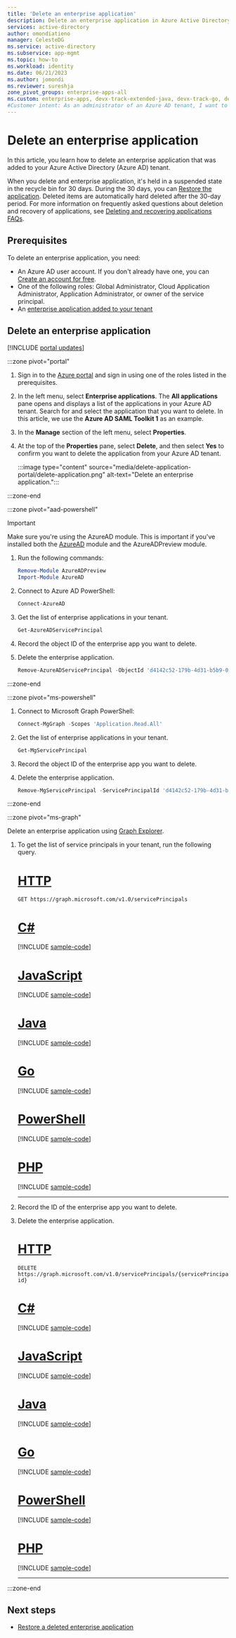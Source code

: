 ```yaml
---
title: 'Delete an enterprise application'
description: Delete an enterprise application in Azure Active Directory.
services: active-directory
author: omondiatieno
manager: CelesteDG
ms.service: active-directory
ms.subservice: app-mgmt
ms.topic: how-to
ms.workload: identity
ms.date: 06/21/2023
ms.author: jomondi
ms.reviewer: sureshja
zone_pivot_groups: enterprise-apps-all
ms.custom: enterprise-apps, devx-track-extended-java, devx-track-go, devx-track-js, has-azure-ad-ps-ref
#Customer intent: As an administrator of an Azure AD tenant, I want to delete an enterprise application.
---
```


# Delete an enterprise application

In this article, you learn how to delete an enterprise application that was added to your Azure Active Directory (Azure AD) tenant. 

When you delete and enterprise application, it's held in a suspended state in the recycle bin for 30 days. During the 30 days, you can [Restore the application](restore-application.md). Deleted items are automatically hard deleted after the 30-day period. For more information on frequently asked questions about deletion and recovery of applications, see [Deleting and recovering applications FAQs](delete-recover-faq.yml).


## Prerequisites

To delete an enterprise application, you need:

- An Azure AD user account. If you don't already have one, you can [Create an account for free](https://azure.microsoft.com/free/?WT.mc_id=A261C142F).
- One of the following roles: Global Administrator, Cloud Application Administrator, Application Administrator, or owner of the service principal.
- An [enterprise application added to your tenant](add-application-portal.md)

## Delete an enterprise application

[!INCLUDE [portal updates](~/articles/active-directory/includes/portal-update.md)]

:::zone pivot="portal"

1. Sign in to the [Azure portal](https://portal.azure.com) and sign in using one of the roles listed in the prerequisites.
1. In the left menu, select **Enterprise applications**. The **All applications** pane opens and displays a list of the applications in your Azure AD tenant. Search for and select the application that you want to delete. In this article, we use the **Azure AD SAML Toolkit 1** as an example.
1. In the **Manage** section of the left menu, select **Properties**.
1. At the top of the **Properties** pane, select **Delete**, and then select **Yes** to confirm you want to delete the application from your Azure AD tenant.

    :::image type="content" source="media/delete-application-portal/delete-application.png" alt-text="Delete an enterprise application.":::

:::zone-end

:::zone pivot="aad-powershell"

> [!IMPORTANT]
> Make sure you're using the AzureAD module. This is important if you've installed both the [AzureAD](/powershell/module/azuread/?preserve-view=true&view=azureadps-2.0) module and the AzureADPreview module.
1. Run the following commands:

    ```powershell
    Remove-Module AzureADPreview
    Import-Module AzureAD
    ```

1. Connect to Azure AD PowerShell:

   ```powershell
   Connect-AzureAD
   ```
1. Get the list of enterprise applications in your tenant.
   
   ```powershell
   Get-AzureADServicePrincipal
   ```
1. Record the object ID of the enterprise app you want to delete.
1. Delete the enterprise application.
   
   ```powershell
   Remove-AzureADServicePrincipal -ObjectId 'd4142c52-179b-4d31-b5b9-08940873507b'
   ```
:::zone-end

:::zone pivot="ms-powershell"

1. Connect to Microsoft Graph PowerShell:

   ```powershell
   Connect-MgGraph -Scopes 'Application.Read.All'
   ```

1. Get the list of enterprise applications in your tenant.
   
   ```powershell
   Get-MgServicePrincipal
   ```

1. Record the object ID of the enterprise app you want to delete.

1. Delete the enterprise application.
   
   ```powershell
   Remove-MgServicePrincipal -ServicePrincipalId 'd4142c52-179b-4d31-b5b9-08940873507b'
   ```

:::zone-end

:::zone pivot="ms-graph"

Delete an enterprise application using [Graph Explorer](https://developer.microsoft.com/graph/graph-explorer).
1. To get the list of service principals in your tenant, run the following query.

   # [HTTP](#tab/http)
   ```http
   GET https://graph.microsoft.com/v1.0/servicePrincipals
   ```

   # [C#](#tab/csharp)
   [!INCLUDE [sample-code](~/microsoft-graph/api-reference/v1.0/includes/snippets/csharp/list-serviceprincipal-csharp-snippets.md)]

   # [JavaScript](#tab/javascript)
   [!INCLUDE [sample-code](~/microsoft-graph/api-reference/v1.0/includes/snippets/javascript/list-serviceprincipal-javascript-snippets.md)]

   # [Java](#tab/java)
   [!INCLUDE [sample-code](~/microsoft-graph/api-reference/v1.0/includes/snippets/java/list-serviceprincipal-java-snippets.md)]

   # [Go](#tab/go)
   [!INCLUDE [sample-code](~/microsoft-graph/api-reference/v1.0/includes/snippets/go/list-serviceprincipal-go-snippets.md)]

   # [PowerShell](#tab/powershell)
   [!INCLUDE [sample-code](~/microsoft-graph/api-reference/v1.0/includes/snippets/powershell/list-serviceprincipal-powershell-snippets.md)]

   # [PHP](#tab/php)
   [!INCLUDE [sample-code](~/microsoft-graph/api-reference/v1.0/includes/snippets/php/list-serviceprincipal-php-snippets.md)]

   ---

2. Record the ID of the enterprise app you want to delete.
3. Delete the enterprise application.
   
   # [HTTP](#tab/http)
   ```http
   DELETE https://graph.microsoft.com/v1.0/servicePrincipals/{servicePrincipal-id}
   ```

   # [C#](#tab/csharp)
   [!INCLUDE [sample-code](~/microsoft-graph/api-reference/v1.0/includes/snippets/csharp/delete-serviceprincipal-csharp-snippets.md)]

   # [JavaScript](#tab/javascript)
   [!INCLUDE [sample-code](~/microsoft-graph/api-reference/v1.0/includes/snippets/javascript/delete-serviceprincipal-javascript-snippets.md)]

   # [Java](#tab/java)
   [!INCLUDE [sample-code](~/microsoft-graph/api-reference/v1.0/includes/snippets/java/delete-serviceprincipal-java-snippets.md)]

   # [Go](#tab/go)
   [!INCLUDE [sample-code](~/microsoft-graph/api-reference/v1.0/includes/snippets/go/delete-serviceprincipal-go-snippets.md)]

   # [PowerShell](#tab/powershell)
   [!INCLUDE [sample-code](~/microsoft-graph/api-reference/v1.0/includes/snippets/powershell/delete-serviceprincipal-powershell-snippets.md)]

   # [PHP](#tab/php)
   [!INCLUDE [sample-code](~/microsoft-graph/api-reference/v1.0/includes/snippets/php/delete-serviceprincipal-php-snippets.md)]

   ---

:::zone-end

## Next steps

- [Restore a deleted enterprise application](restore-application.md)
